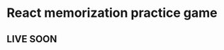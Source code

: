 # React memorization practice game

## LIVE SOON
<!--- ## Live at: https://teavver.github.io/memory-blocks/ --->
